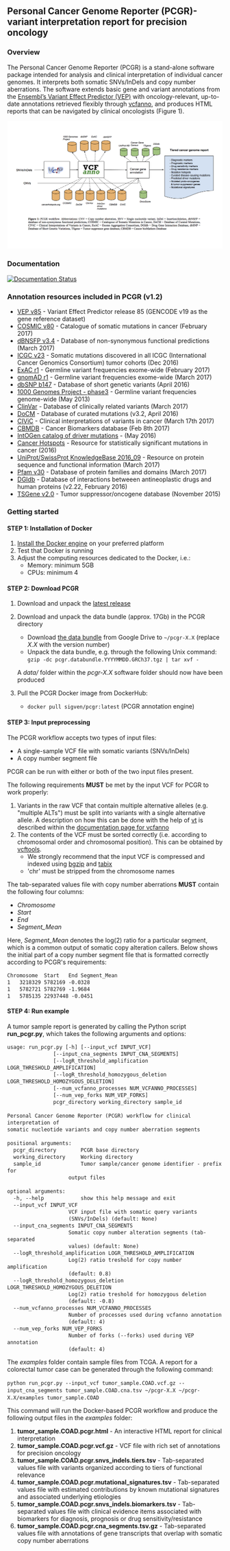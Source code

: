 ## Personal Cancer Genome Reporter (PCGR)- variant interpretation report for precision oncology

### Overview

The Personal Cancer Genome Reporter (PCGR) is a stand-alone software package intended for analysis and clinical interpretation of individual cancer genomes. It interprets both somatic SNVs/InDels and copy number aberrations. The software extends basic gene and variant annotations from the [Ensembl’s Variant Effect Predictor (VEP)](http://www.ensembl.org/info/docs/tools/vep/index.html) with oncology-relevant, up-to-date annotations retrieved flexibly through [vcfanno](https://github.com/brentp/vcfanno), and produces HTML reports that can be navigated by clinical oncologists (Figure 1).

![PCGR overview](PCGR_workflow.png)

### Documentation

[![Documentation Status](https://readthedocs.org/projects/pcgr/badge/?version=latest)](http://pcgr.readthedocs.io/en/latest/?badge=latest)


### Annotation resources included in PCGR (v1.2)

* [VEP v85](http://www.ensembl.org/info/docs/tools/vep/index.html) - Variant Effect Predictor release 85 (GENCODE v19 as the gene reference dataset)
* [COSMIC v80](http://cancer.sanger.ac.uk/cosmic/) - Catalogue of somatic mutations in cancer (February 2017)
* [dBNSFP v3.4](https://sites.google.com/site/jpopgen/dbNSFP) - Database of non-synonymous functional predictions (March 2017)
* [ICGC v23](https://dcc.icgc.org/) - Somatic mutations discovered in all ICGC (International Cancer Genomics Consortium) tumor cohorts (Dec 2016)
* [ExAC r1](http://exac.broadinstitute.org/) - Germline variant frequencies exome-wide (February 2017)
* [gnomAD r1](http://gnomad.broadinstitute.org/) - Germline variant frequencies exome-wide (March 2017)
* [dbSNP b147](http://www.ncbi.nlm.nih.gov/SNP/) - Database of short genetic variants (April 2016)
* [1000 Genomes Project - phase3](ftp://ftp.1000genomes.ebi.ac.uk/vol1/ftp/release/20130502/) - Germline variant frequencies genome-wide (May 2013)
* [ClinVar](http://www.ncbi.nlm.nih.gov/clinvar/) - Database of clinically related variants (March 2017)
* [DoCM](http://docm.genome.wustl.edu) - Database of curated mutations (v3.2, April 2016)
* [CIViC](http://civic.genome.wustl.edu) - Clinical interpretations of variants in cancer (March 17th 2017)
* [CBMDB](http://www.cancergenomeinterpreter.org/biomarkers) - Cancer Biomarkers database (Feb 8th 2017)
* [IntOGen catalog of driver mutations](https://www.intogen.org/downloads) - (May 2016)
* [Cancer Hotspots](http://cancerhotspots.org) - Resource for statistically significant mutations in cancer (2016)
* [UniProt/SwissProt KnowledgeBase 2016_09](http://www.uniprot.org) - Resource on protein sequence and functional information (March 2017)
* [Pfam v30](http://pfam.xfam.org) - Database of protein families and domains (March 2017)
* [DGIdb](http://dgidb.genome.wustl.edu) - Database of interactions betweeen antineoplastic drugs and human proteins (v2.22, February 2016)
* [TSGene v2.0](http://bioinfo.mc.vanderbilt.edu/TSGene/) - Tumor suppressor/oncogene database (November 2015)

### Getting started

#### STEP 1: Installation of Docker

1. [Install the Docker engine](https://docs.docker.com/engine/installation/) on your preferred platform
2. Test that Docker is running
2. Adjust the computing resources dedicated to the Docker, i.e.:
   - Memory: minimum 5GB
   - CPUs: minimum 4

#### STEP 2: Download PCGR

1. Download and unpack the [latest release](https://github.com/sigven/pcgr/releases/tag/v1.2)
2. Download and unpack the data bundle (approx. 17Gb) in the PCGR directory
   * Download [the data bundle](https://drive.google.com/open?id=0B8aYD2TJ472mb1dqZlpJM2w4aE0) from Google Drive to `~/pcgr-X.X` (replace _X.X_ with the version number)
   * Unpack the data bundle, e.g. through the following Unix command: `gzip -dc pcgr.databundle.YYYYMMDD.GRCh37.tgz | tar xvf -`

    A _data/_ folder within the _pcgr-X.X_ software folder should now have been produced
3. Pull the PCGR Docker image from DockerHub:
   * `docker pull sigven/pcgr:latest` (PCGR annotation engine)

#### STEP 3: Input preprocessing

The PCGR workflow accepts two types of input files:

  * A single-sample VCF file with somatic variants (SNVs/InDels)
  * A copy number segment file

PCGR can be run with either or both of the two input files present.

The following requirements __MUST__ be met by the input VCF for PCGR to work properly:

1. Variants in the raw VCF that contain multiple alternative alleles (e.g. "multiple ALTs") must be split into variants with a single alternative allele. A description on how this can be done with the help of [vt](https://github.com/atks/vt) is described within the [documentation page for vcfanno](http://brentp.github.io/vcfanno/#preprocessing)
2. The contents of the VCF must be sorted correctly (i.e. according to chromosomal order and chromosomal position). This can be obtained by [vcftools](https://vcftools.github.io/perl_module.html#vcf-sort).
   * We strongly recommend that the input VCF is compressed and indexed using [bgzip](http://www.htslib.org/doc/tabix.html) and [tabix](http://www.htslib.org/doc/tabix.html)
   * 'chr' must be stripped from the chromosome names

The tab-separated values file with copy number aberrations __MUST__ contain the following four columns:
  * _Chromosome_
  * _Start_
  * _End_
  * _Segment_Mean_

Here, _Segment_Mean_ denotes the log(2) ratio for a particular segment, which is a common output of somatic copy alteration callers. Below shows the initial part of a copy number segment file that is formatted correctly according to PCGR's requirements:

    Chromosome	Start	End	Segment_Mean
    1	3218329	5782169	-0.0328
    1	5782721	5782769	-1.9684
    1	5785135	22937448 -0.0451


#### STEP 4: Run example

A tumor sample report is generated by calling the Python script __run_pcgr.py__, which takes the following arguments and options:

    usage: run_pcgr.py [-h] [--input_vcf INPUT_VCF]
                   [--input_cna_segments INPUT_CNA_SEGMENTS]
                   [--logR_threshold_amplification LOGR_THRESHOLD_AMPLIFICATION]
                   [--logR_threshold_homozygous_deletion LOGR_THRESHOLD_HOMOZYGOUS_DELETION]
                   [--num_vcfanno_processes NUM_VCFANNO_PROCESSES]
                   [--num_vep_forks NUM_VEP_FORKS]
                   pcgr_directory working_directory sample_id

    Personal Cancer Genome Reporter (PCGR) workflow for clinical interpretation of
    somatic nucleotide variants and copy number aberration segments

    positional arguments:
      pcgr_directory        PCGR base directory
      working_directory     Working directory
      sample_id             Tumor sample/cancer genome identifier - prefix for
                        output files

    optional arguments:
      -h, --help            show this help message and exit
      --input_vcf INPUT_VCF
                        VCF input file with somatic query variants
                        (SNVs/InDels) (default: None)
      --input_cna_segments INPUT_CNA_SEGMENTS
                        Somatic copy number alteration segments (tab-separated
                        values) (default: None)
      --logR_threshold_amplification LOGR_THRESHOLD_AMPLIFICATION
                        Log(2) ratio treshold for copy number amplification
                        (default: 0.8)
      --logR_threshold_homozygous_deletion LOGR_THRESHOLD_HOMOZYGOUS_DELETION
                        Log(2) ratio treshold for homozygous deletion
                        (default: -0.8)
      --num_vcfanno_processes NUM_VCFANNO_PROCESSES
                        Number of processes used during vcfanno annotation
                        (default: 4)
      --num_vep_forks NUM_VEP_FORKS
                        Number of forks (--forks) used during VEP annotation
                        (default: 4)


The _examples_ folder contain sample files from TCGA. A report for a colorectal tumor case can be generated through the following command:

`python run_pcgr.py --input_vcf tumor_sample.COAD.vcf.gz --input_cna_segments tumor_sample.COAD.cna.tsv ~/pcgr-X.X ~/pcgr-X.X/examples tumor_sample.COAD`

This command will run the Docker-based PCGR workflow and produce the following output files in the _examples_ folder:

  1. __tumor_sample.COAD.pcgr.html__ - An interactive HTML report for clinical interpretation
  2. __tumor_sample.COAD.pcgr.vcf.gz__ - VCF file with rich set of annotations for precision oncology
  3. __tumor_sample.COAD.pcgr.snvs_indels.tiers.tsv__ - Tab-separated values file with variants organized according to tiers of functional relevance
  4. __tumor_sample.COAD.pcgr.mutational_signatures.tsv__ - Tab-separated values file with estimated contributions by known mutational signatures and associated underlying etiologies
  5. __tumor_sample.COAD.pcgr.snvs_indels.biomarkers.tsv__ - Tab-separated values file with clinical evidence items associated with biomarkers for diagnosis, prognosis or drug sensitivity/resistance
  6. __tumor_sample.COAD.pcgr.cna_segments.tsv.gz__ - Tab-separated values file with annotations of gene transcripts that overlap with somatic copy number aberrations
